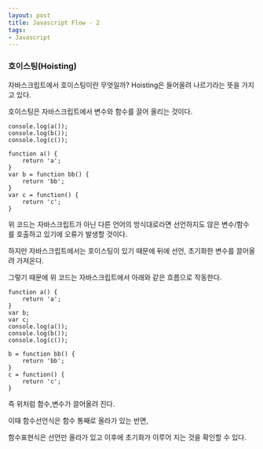 ```yaml
---
layout: post
title: Javascript Flow - 2
tags:
- Javascript
---
```

### 호이스팅(Hoisting)

자바스크립트에서 호이스팅이란 무엇일까? Hoisting은 들어올려 나르기라는 뜻을 가지고 있다.

호이스팅은 자바스크립트에서 변수와 함수를 끌어 올리는 것이다.



```
console.log(a());
console.log(b());
console.log(c());

function a() {
    return 'a';
}
var b = function bb() {
    return 'bb';
}
var c = function() {
    return 'c';
}
```

위 코드는 자바스크립트가 아닌 다른 언어의 방식대로라면 선언하지도 않은 변수/함수를 호출하고 있기에 오류가 발생할 것이다.

하지만 자바스크립트에서는 호이스팅이 있기 때문에 뒤에 선언, 초기화한 변수를 끌어올려 가져온다.

그렇기 때문에 위 코드는 자바스크립트에서 아래와 같은 흐름으로 작동한다.



```
function a() {
    return 'a';
}
var b;
var c;
console.log(a());
console.log(b());
console.log(c());

b = function bb() {
    return 'bb';
}
c = function() {
    return 'c';
}
```



즉 위처럼 함수,변수가 끌어올려 진다.

이때 함수선언식은 함수 통째로 올라가 있는 반면,

함수표현식은 선언만 올라가 있고 이후에 초기화가 이루어 지는 것을 확인할 수 있다.